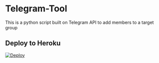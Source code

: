 # Telegram-Tool
This is a python script built on Telegram API to add members to a target group


## Deploy to Heroku

[![Deploy](https://www.herokucdn.com/deploy/button.svg)](https://heroku.com/deploy?template=https://github.com/Soheybot4444/Telegram-Adder)
